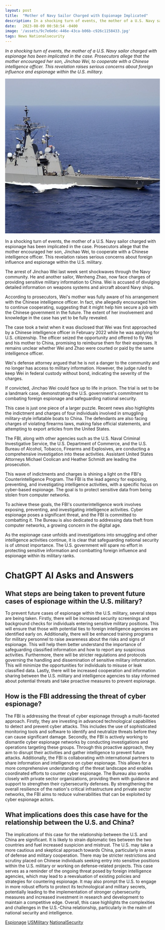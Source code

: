 ```yaml
---
layout: post
title:  "Mother of Navy Sailor Charged with Espionage Implicated"
description: In a shocking turn of events, the mother of a U.S. Navy sailor charged with espionage has been implicated in the case. Prosecutors allege that the mother encouraged her son, Jinchao Wei, to cooperate with a Chinese intelligence officer. This revelation raises serious concerns about foreign influence and espionage within the U.S. military.
date:   2023-08-09 00:58:54 -0400
image: '/assets/9c7e6e6c-446e-43ca-b06b-c926c1158433.jpg'
tags: News Nationalsecurity 
---
```

*In a shocking turn of events, the mother of a U.S. Navy sailor charged with espionage has been implicated in the case. Prosecutors allege that the mother encouraged her son, Jinchao Wei, to cooperate with a Chinese intelligence officer. This revelation raises serious concerns about foreign influence and espionage within the U.S. military.*

![sailor, cooperate encouraged sensitive military information on the U.S. Navy ship that has weapons systems and aircraft](/assets/9c7e6e6c-446e-43ca-b06b-c926c1158433.jpg "Mother of Navy Sailor Charged with Espionage Implicated")

In a shocking turn of events, the mother of a U.S. Navy sailor charged with espionage has been implicated in the case. Prosecutors allege that the mother encouraged her son, Jinchao Wei, to cooperate with a Chinese intelligence officer. This revelation raises serious concerns about foreign influence and espionage within the U.S. military.

The arrest of Jinchao Wei last week sent shockwaves through the Navy community. He and another sailor, Wenheng Zhao, now face charges of providing sensitive military information to China. Wei is accused of divulging detailed information on weapons systems and aircraft aboard Navy ships.

According to prosecutors, Wei's mother was fully aware of his arrangement with the Chinese intelligence officer. In fact, she allegedly encouraged him to continue cooperating, suggesting that it might help him secure a job with the Chinese government in the future. The extent of her involvement and knowledge in the case has yet to be fully revealed.

The case took a twist when it was disclosed that Wei was first approached by a Chinese intelligence officer in February 2022 while he was applying for U.S. citizenship. The officer seized the opportunity and offered to fly Wei and his mother to China, promising to reimburse them for their expenses. It remains unclear whether Wei and Zhao were courted or paid by the same intelligence officer.

Wei's defense attorney argued that he is not a danger to the community and no longer has access to military information. However, the judge ruled to keep Wei in federal custody without bond, indicating the severity of the charges.

If convicted, Jinchao Wei could face up to life in prison. The trial is set to be a landmark case, demonstrating the U.S. government's commitment to combating foreign espionage and safeguarding national security.

This case is just one piece of a larger puzzle. Recent news also highlights the indictment and charges of four individuals involved in smuggling military-style inflatable boats to China. The defendants are also facing charges of violating firearms laws, making false official statements, and attempting to export articles from the United States.

The FBI, along with other agencies such as the U.S. Naval Criminal Investigative Service, the U.S. Department of Commerce, and the U.S. Bureau of Alcohol, Tobacco, Firearms and Explosives, are conducting a comprehensive investigation into these activities. Assistant United States Attorneys Michael Coolican and Heather Schmidt are leading the prosecution.

This wave of indictments and charges is shining a light on the FBI's Counterintelligence Program. The FBI is the lead agency for exposing, preventing, and investigating intelligence activities, with a specific focus on cyber-based espionage. The goal is to protect sensitive data from being stolen from computer networks.

To achieve these goals, the FBI's counterintelligence work involves exposing, preventing, and investigating intelligence activities. Cyber espionage poses a significant threat, and the FBI is committed to combatting it. The Bureau is also dedicated to addressing data theft from computer networks, a growing concern in the digital age.

As the espionage case unfolds and investigations into smuggling and other intelligence activities continue, it is clear that safeguarding national security is of utmost importance. The U.S. government will spare no effort in protecting sensitive information and combatting foreign influence and espionage within its military ranks.


# ChatGPT AI Asks and Answers
## What steps are being taken to prevent future cases of espionage within the U.S. military?
To prevent future cases of espionage within the U.S. military, several steps are being taken. Firstly, there will be increased security screenings and background checks for individuals entering sensitive military positions. This will ensure that those with potential ties to foreign intelligence agencies are identified early on. Additionally, there will be enhanced training programs for military personnel to raise awareness about the risks and signs of espionage. This will help them better understand the importance of safeguarding classified information and how to report any suspicious activities. Furthermore, there will be stricter regulations and protocols governing the handling and dissemination of sensitive military information. This will minimize the opportunities for individuals to misuse or leak classified data. Lastly, there will be increased cooperation and information sharing between the U.S. military and intelligence agencies to stay informed about potential threats and take proactive measures to prevent espionage.

## How is the FBI addressing the threat of cyber espionage?
The FBI is addressing the threat of cyber espionage through a multi-faceted approach. Firstly, they are investing in advanced technological capabilities to detect and prevent cyber attacks. This includes the use of sophisticated monitoring tools and software to identify and neutralize threats before they can cause significant damage. Secondly, the FBI is actively working to dismantle cyber espionage networks by conducting investigations and operations targeting these groups. Through this proactive approach, they aim to disrupt their activities and gather intelligence to prevent future attacks. Additionally, the FBI is collaborating with international partners to share information and intelligence on cyber espionage. This allows for a more comprehensive understanding of the threat landscape and enables coordinated efforts to counter cyber espionage. The Bureau also works closely with private sector organizations, providing them with guidance and support to strengthen their cybersecurity defenses. By strengthening the overall resilience of the nation's critical infrastructure and private sector networks, the FBI aims to reduce vulnerabilities that can be exploited by cyber espionage actors.

## What implications does this case have for the relationship between the U.S. and China?
The implications of this case for the relationship between the U.S. and China are significant. It is likely to strain diplomatic ties between the two countries and fuel increased suspicion and mistrust. The U.S. may take a more cautious and skeptical approach towards China, particularly in areas of defense and military cooperation. There may be stricter restrictions and scrutiny placed on Chinese individuals seeking entry into sensitive positions within the U.S. military or working on defense-related projects. This case serves as a reminder of the ongoing threat posed by foreign intelligence agencies, which may lead to a reevaluation of existing policies and strategies for countering espionage. It may also prompt the U.S. to engage in more robust efforts to protect its technological and military secrets, potentially leading to the implementation of stronger cybersecurity measures and increased investment in research and development to maintain a competitive edge. Overall, this case highlights the complexities and challenges in the U.S.-China relationship, particularly in the realm of national security and intelligence.


[Espionage](/tags/Espionage) [USMilitary](/tags/USMilitary) [NationalSecurity](/tags/NationalSecurity)
